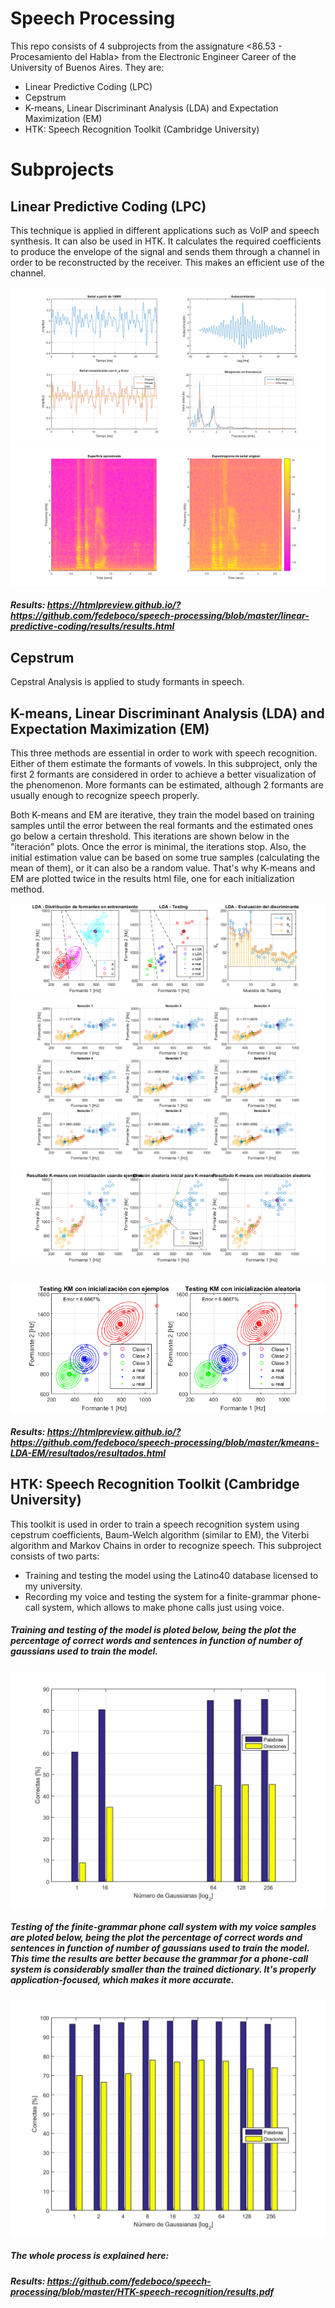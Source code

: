 # Speech Processing

This repo consists of 4 subprojects from the assignature <86.53 - Procesamiento del Habla> from the Electronic Engineer Career of the University of Buenos Aires. They are:

* Linear Predictive Coding (LPC)
* Cepstrum
* K-means, Linear Discriminant Analysis (LDA) and Expectation Maximization (EM)
* HTK: Speech Recognition Toolkit (Cambridge University)

# Subprojects

## Linear Predictive Coding (LPC)

This technique is applied in different applications such as VoIP and speech synthesis. It can also be used in HTK. It calculates the required coefficients to produce the envelope of the signal and sends them through a channel in order to be reconstructed by the receiver. This makes an efficient use of the channel.

![]()<img src="https://github.com/fedeboco/speech-processing/blob/master/linear-predictive-coding/results/ej_fantasia_v3_01.png?raw=true">
![]()<img src="https://github.com/fedeboco/speech-processing/blob/master/linear-predictive-coding/results/ej_fantasia_v3_03.png?raw=true">

##### Results: https://htmlpreview.github.io/?https://github.com/fedeboco/speech-processing/blob/master/linear-predictive-coding/results/results.html

## Cepstrum

Cepstral Analysis is applied to study formants in speech.

## K-means, Linear Discriminant Analysis (LDA) and Expectation Maximization (EM)

This three methods are essential in order to work with speech recognition. Either of them estimate the formants of vowels. In this subproject, only the first 2 formants are considered in order to achieve a better visualization of the phenomenon. More formants can be estimated, although 2 formants are usually enough to recognize speech properly. 

Both K-means and EM are iterative, they train the model based on training samples until the error between the real formants and the estimated ones go below a certain threshold. This iterations are shown below in the "iteración" plots. Once the error is minimal, the iterations stop. Also, the initial estimation value can be based on some true samples (calculating the mean of them), or it can also be a random value. That's why K-means and EM are plotted twice in the results html file, one for each initialization method.

![]()<img src="https://github.com/fedeboco/speech-processing/blob/master/kmeans-LDA-EM/resultados/practica6_v8_01.png?raw=true">
![]()<img src="https://github.com/fedeboco/speech-processing/blob/master/kmeans-LDA-EM/resultados/practica6_v8_03.png?raw=true">
![]()<img src="https://github.com/fedeboco/speech-processing/blob/master/kmeans-LDA-EM/resultados/practica6_v8_04.png?raw=true">
![]()<p align="center"><img src="https://github.com/fedeboco/speech-processing/blob/master/kmeans-LDA-EM/resultados/practica6_v8_05.png?raw=true">
</p>

##### Results: https://htmlpreview.github.io/?https://github.com/fedeboco/speech-processing/blob/master/kmeans-LDA-EM/resultados/resultados.html

## HTK: Speech Recognition Toolkit (Cambridge University)

This toolkit is used in order to train a speech recognition system using cepstrum coefficients, Baum-Welch algorithm (similar to EM), the Viterbi algorithm and Markov Chains in order to recognize speech. This subproject consists of two parts:

* Training and testing the model using the Latino40 database licensed to my university.
* Recording my voice and testing the system for a finite-grammar phone-call system, which allows to make phone calls just using voice.

##### Training and testing of the model is ploted below, being the plot the percentage of correct words and sentences in function of number of gaussians used to train the model.

![]()<img src="https://github.com/fedeboco/speech-processing/blob/master/HTK-speech-recognition/results-assets/resultados.jpg?raw=true">

##### Testing of the finite-grammar phone call system with my voice samples are ploted below, being the plot the percentage of correct words and sentences in function of number of gaussians used to train the model. This time the results are better because the grammar for a phone-call system is considerably smaller than the trained dictionary. It's properly application-focused, which makes it more accurate.

![]()<img src="https://github.com/fedeboco/speech-processing/blob/master/HTK-speech-recognition/results-assets/resultadosgf.jpg?raw=true">

##### The whole process is explained here:

##### Results: https://github.com/fedeboco/speech-processing/blob/master/HTK-speech-recognition/results.pdf
